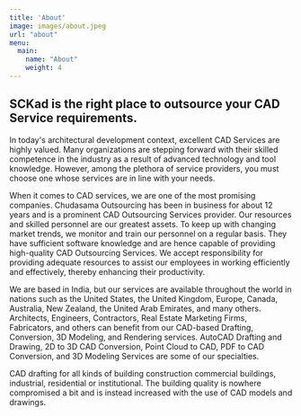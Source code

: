 ```yaml
---
title: 'About'
image: images/about.jpeg
url: "about"
menu:
  main:
    name: "About"
    weight: 4
---
```


## SCKad is the right place to outsource your CAD Service requirements.



In today's architectural development context, excellent CAD Services are highly valued. Many organizations are stepping forward with their skilled competence in the industry as a result of advanced technology and tool knowledge. However, among the plethora of service providers, you must choose one whose services are in line with your needs.

When it comes to CAD services, we are one of the most promising companies. Chudasama Outsourcing has been in business for about 12 years and is a prominent CAD Outsourcing Services provider. Our resources and skilled personnel are our greatest assets. To keep up with changing market trends, we monitor and train our personnel on a regular basis. They have sufficient software knowledge and are hence capable of providing high-quality CAD Outsourcing Services. We accept responsibility for providing adequate resources to assist our employees in working efficiently and effectively, thereby enhancing their productivity.

We are based in India, but our services are available throughout the world in nations such as the United States, the United Kingdom, Europe, Canada, Australia, New Zealand, the United Arab Emirates, and many others. Architects, Engineers, Contractors, Real Estate Marketing Firms, Fabricators, and others can benefit from our CAD-based Drafting, Conversion, 3D Modeling, and Rendering services. AutoCAD Drafting and Drawing, 2D to 3D CAD Conversion, Point Cloud to CAD, PDF to CAD Conversion, and 3D Modeling Services are some of our specialties.

CAD drafting for all kinds of building construction commercial buildings, industrial, residential or institutional. The building quality is nowhere compromised a bit and is instead increased with the use of CAD models and drawings.